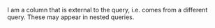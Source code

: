 I am a column that is external to the query, i.e. comes from a different query. These may appear in nested queries.